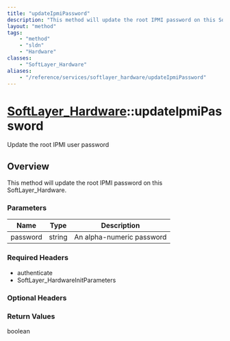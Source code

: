 ```yaml
---
title: "updateIpmiPassword"
description: "This method will update the root IPMI password on this SoftLayer_Hardware."
layout: "method"
tags:
    - "method"
    - "sldn"
    - "Hardware"
classes:
    - "SoftLayer_Hardware"
aliases:
    - "/reference/services/softlayer_hardware/updateIpmiPassword"
---
```

# [SoftLayer_Hardware](/reference/services/SoftLayer_Hardware)::updateIpmiPassword

Update the root IPMI user password 


## Overview 
This method will update the root IPMI password on this SoftLayer_Hardware. 

### Parameters 
|Name | Type | Description |
| --- | --- | --- |
|password| string| An alpha-numeric password|


### Required Headers
* authenticate
* SoftLayer_HardwareInitParameters

### Optional Headers

### Return Values
boolean

